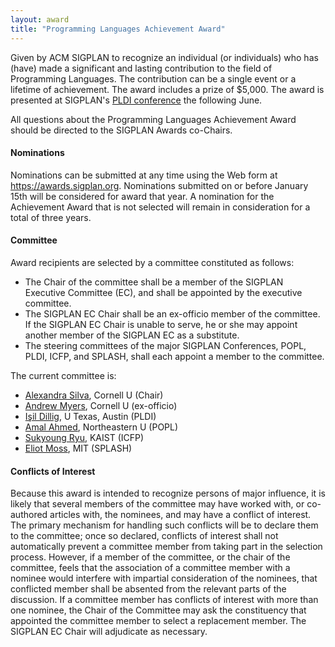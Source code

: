```yaml
---
layout: award
title: "Programming Languages Achievement Award"
---
```


Given by ACM SIGPLAN to recognize an individual (or individuals) who
has (have) made a significant and lasting contribution to the field of
Programming Languages. The contribution can be a single event or a
lifetime of achievement. The award includes a prize of $5,000. The
award is presented at SIGPLAN's [PLDI conference](/Conferences/PLDI)
the following June.

All questions about the Programming Languages Achievement Award should
be directed to the SIGPLAN Awards co-Chairs.

#### Nominations

Nominations can be submitted at any time using the Web form at
<https://awards.sigplan.org>.  Nominations submitted on or before
January 15th will be considered for award that year.  A nomination
for the Achievement Award that is not selected will remain in
consideration for a total of three years.

#### Committee

Award recipients are selected by a committee constituted as follows:
* The Chair of the committee shall be a member of the SIGPLAN
  Executive Committee (EC), and shall be appointed by the executive
  committee.
* The SIGPLAN EC Chair shall be an ex-officio member of the committee.
  If the SIGPLAN EC Chair is unable to serve, he or she may appoint
  another member of the SIGPLAN EC as a substitute.
* The steering committees of the major SIGPLAN Conferences, POPL,
  PLDI, ICFP, and SPLASH, shall each appoint a member to the
  committee.

The current committee is:
* [Alexandra Silva](https://alexandrasilva.org/#/main.html), Cornell U (Chair)
* [Andrew Myers](https://www.cs.cornell.edu/andru/), Cornell U (ex-officio)
* [Işil Dillig](https://www.cs.utexas.edu/~isil), U Texas, Austin (PLDI)
* [Amal Ahmed](https://www.khoury.northeastern.edu/home/amal/), Northeastern U (POPL)
* [Sukyoung Ryu](https://plrg.kaist.ac.kr/ryu), KAIST (ICFP)
* [Eliot Moss](https://people.cs.umass.edu/~moss/), MIT (SPLASH)

#### Conflicts of Interest

Because this award is intended to recognize persons of major
influence, it is likely that several members of the committee may have
worked with, or co-authored articles with, the nominees, and may have
a conflict of interest. The primary mechanism for handling such
conflicts will be to declare them to the committee; once so declared,
conflicts of interest shall not automatically prevent a committee
member from taking part in the selection process. However, if a member
of the committee, or the chair of the committee, feels that the
association of a committee member with a nominee would interfere with
impartial consideration of the nominees, that conflicted member shall
be absented from the relevant parts of the discussion. If a committee
member has conflicts of interest with more than one nominee, the Chair
of the Committee may ask the constituency that appointed the committee
member to select a replacement member.  The SIGPLAN EC Chair will
adjudicate as necessary.
